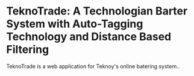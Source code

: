 # TeknoTrade: A Technologian Barter System with Auto-Tagging Technology and Distance Based Filtering

TeknoTrade is a web application for Teknoy's online batering system..
